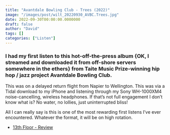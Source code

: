 ```yaml
---
title: "Avantdale Bowling Club - Trees (2022)"
image: "/images/post/wilt_20220930_AVBC.Trees.jpg"
date: 2022-09-30T00:00:00.0000000
draft: false
author: "David"
tags: []
categories: ["Listen"]
---
```

### I had my first listen to this hot-off-the-press album {OK, I streamed and downloaded it from off-shore servers somewhere in the ethers} from Taite Music Prize-winning hip hop / jazz project Avantdale Bowling Club.

 This was on a delayed return flight from Napier to Wellington. This was via a Tidal download to my iPhone and listening through my Sony WH-1000XM4 noise-cancelling, wireless headphones. If that’s not full engagement I don’t know what is? No water, no lollies, just uninterrupted bliss!

 All I can really say is this is one of the most rewarding first listens I’ve ever encountered. Whatever the format, it will be on high rotation.

-  [13th Floor - Review](https://13thfloor.co.nz/avantdale-bowling-club-trees-album-review/)